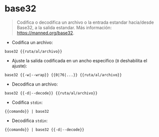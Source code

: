 # base32

> Codifica o decodifica un archivo o la entrada estandar hacia/desde Base32, a la salida estandar.
> Más información: <https://manned.org/base32>.

- Codifica un archivo:

`base32 {{ruta/al/archivo}}`

- Ajuste la salida codificada en un ancho específico (`0` deshabilita el ajuste):

`base32 {{-w|--wrap}} {{0|76|...}} {{ruta/al/archivo}}`

- Decodifica un archivo:

`base32 {{-d|--decode}} {{ruta/al/archivo}}`

- Codifica `stdin`:

`{{comando}} | base32`

- Decodifica `stdin`:

`{{comando}} | base32 {{-d|--decode}}`
